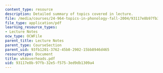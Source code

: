 ```yaml
---
content_type: resource
description: Detailed summary of topics covered in lecture.
file: /media/courses/24-964-topics-in-phonology-fall-2004/93117e8b97fb32e5f5753ed9db1309a4_wk4overheads.pdf
file_type: application/pdf
learning_resource_types:
- Lecture Notes
ocw_type: OCWFile
parent_title: Lecture Notes
parent_type: CourseSection
parent_uid: 93fb1201-3762-45b0-2902-15bb8946d465
resourcetype: Document
title: wk4overheads.pdf
uid: 93117e8b-97fb-32e5-f575-3ed9db1309a4
---
```

